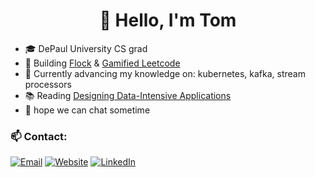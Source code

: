 <h1 align="center">👋 Hello, I'm Tom</h1>

- 🎓 DePaul University CS grad
- 🔭 Building [Flock](https://github.com/flock-eng/flock) & [Gamified Leetcode](https://github.com/tzdanows/gamified-leetcode)
- 🌱 Currently advancing my knowledge on: kubernetes, kafka, stream processors
- 📚 Reading [Designing Data-Intensive Applications](https://books.google.com/books/about/Designing_Data_Intensive_Applications.html?id=zFheDgAAQBAJ&source=kp_book_description)
- 👋 hope we can chat sometime

<h3> 📫 Contact: </h3> 

[![Email](https://img.shields.io/badge/Email-D14836?style=for-the-badge&logo=gmail&logoColor=white)](mailto:tom.zdan9850@gmail.com)
[![Website](https://img.shields.io/badge/Website/Blog-1E1E1E?style=for-the-badge&logo=google-chrome&logoColor=white)](https://tomzdanowski.dev)
[![LinkedIn](https://img.shields.io/badge/linkedin-%230077B5.svg?style=for-the-badge&logo=linkedin&logoColor=white)](https://www.linkedin.com/in/tom-zdanowski/)
